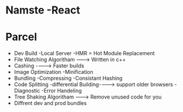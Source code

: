  # Namste -React

 # Parcel
- Dev Build
-Local Server
-HMR = Hot Module Replacement
- File Watching Algoritham ---> Written in c++
- Cashing ----> Faster builds
- Image Optimization
-Minification
- Bundling
-Compressing
-Consistant Hashing
- Code Splitting
-differential Building----> support older browsers
-Diagnostic
-Error Handeling
- Tree Shaking Algoritham ---> Remove unused code for you
- Diffrent dev and prod bundles